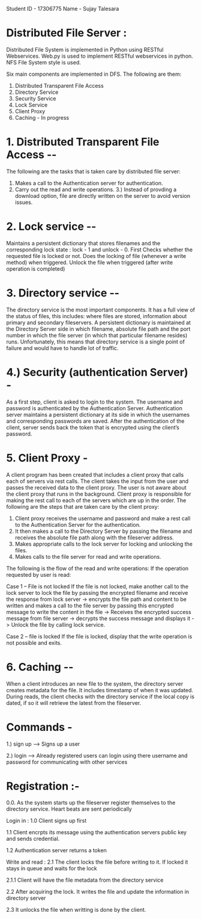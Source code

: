 Student ID - 17306775
Name - Sujay Talesara

# Distributed File Server :
Distributed File System is implemented in Python using RESTful Webservices. Web.py is used to
implement RESTful webservices in python. NFS File System style is used.

Six main components are implemented in DFS. The following are them:
1. Distributed Transparent File Access
2. Directory Service
3. Security Service
4. Lock Service
5. Client Proxy
6. Caching - In progress

# 1. Distributed Transparent File Access --
The following are the tasks that is taken care by distributed file server:
1. Makes a call to the Authentication server for authentication.
2. Carry out the read and write operations.
3.) Instead of provding a download option, file are directly written on the server to avoid version issues.

# 2. Lock service --
Maintains a persistent dictionary that stores filenames and the corresponding lock state : lock - 1 and unlock - 0.
First Checks whether the requested file is locked or not. Does the locking of file (whenever a write method) when triggered.
Unlock the file when triggered (after write operation is completed)

# 3. Directory service --
The directory service is the most important components. It has a full view of the status of files, this includes: where files are stored, information about primary and secondary fileservers. A persistent dictionary is maintained at the Directory Server side in which filename, absolute file path and the port number in which the file server (in which that particular filename
resides) runs.
Unfortunately, this means that directory service is a single point of failure and would have to handle lot of traffic.

# 4.) Security (authentication Server) -
As a first step, client is asked to login to the system. The username and password is authenticated by
the Authentication Server. Authentication server maintains a persistent dictionary at its side in
which the usernames and corresponding passwords are saved. After the authentication of the client,
server sends back the token that is encrypted using the client’s password.

# 5. Client Proxy - 
A client program has been created that includes a client proxy that calls each of servers via rest calls.
The client takes the input from the user and passes the received data to the client proxy. The user is
not aware about the client proxy that runs in the background.
Client proxy is responsible for making the rest call to each of the servers which are up in the order.
The following are the steps that are taken care by the client proxy:
1. Client proxy receives the username and password and make a rest call to the Authentication
Server for the authentication. 
2. It then makes a call to the Directory Server by passing the filename and receives the absolute file
path along with the fileserver address.
3. Makes appropriate calls to the lock server for locking and unlocking the files.
4. Makes calls to the file server for read and write operations.

The following is the flow of the read and write operations:
If the operation requested by user is read:

Case 1 – File is not locked
If the file is not locked, make another call to the lock server to lock the file by passing the encrypted
filename and receive the response from lock server -> encrypts the file path and content to be
written and makes a call to the file server by passing this encrypted message to write the content in 
the file -> Receives the encrypted success message from file server -> decrypts the success message
and displays it -> Unlock the file by calling lock service.

Case 2 – file is locked
If the file is locked, display that the write operation is not possible and exits.

# 6. Caching --
When a client introduces an new file to the system, the directory server creates metadata for the file. It includes timestamp of when it was updated. During reads, the client checks with the directory service if the local copy is dated, if so it will retrieve the latest from the fileserver.

# Commands -
1.) sign up --> Signs up a user

2.) login --> Already registered users can login using there username and password for communicating with other services


# Registration :-
0.0. As the system starts up the fileserver register themselves to the directory service. Heart beats are sent periodically

 Login in :
1.0 Client signs up first

1.1 Client encrpts its message using the authentication servers public key and sends credential.

1.2 Authentication server returns a token

Write and read :
2.1 The client locks the file before writing to it. If locked it stays in queue and waits for the lock

2.1.1 Client will have the file metadata from the directory service

2.2 After acquiring the lock. It writes the file and update the information in directory server

2.3 It unlocks the file when writting is done by the client.
